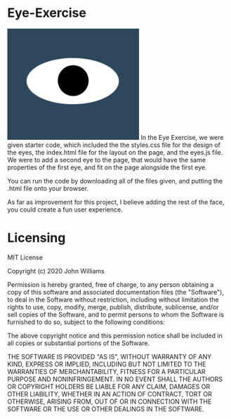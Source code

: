 # Eye-Exercise
<img src="eye img.PNG" width='300'/>
In the Eye Exercise, we were given starter code, which included the the styles.css file for the design of the eyes, the index.html file for the layout on the page, and the eyes.js file. We were to add a second eye to the page, that would have the same properties of the first eye, and fit on the page alongside the first eye.

You can run the code by downloading all of the files given, and putting the .html file onto your browser. 

As far as improvement for this project, I believe adding the rest of the face, you could create a fun user experience.

# Licensing
MIT License

Copyright (c) 2020 John Williams

Permission is hereby granted, free of charge, to any person obtaining a copy of this software and associated documentation files (the "Software"), to deal in the Software without restriction, including without limitation the rights to use, copy, modify, merge, publish, distribute, sublicense, and/or sell copies of the Software, and to permit persons to whom the Software is furnished to do so, subject to the following conditions:

The above copyright notice and this permission notice shall be included in all copies or substantial portions of the Software.

THE SOFTWARE IS PROVIDED "AS IS", WITHOUT WARRANTY OF ANY KIND, EXPRESS OR IMPLIED, INCLUDING BUT NOT LIMITED TO THE WARRANTIES OF MERCHANTABILITY, FITNESS FOR A PARTICULAR PURPOSE AND NONINFRINGEMENT. IN NO EVENT SHALL THE AUTHORS OR COPYRIGHT HOLDERS BE LIABLE FOR ANY CLAIM, DAMAGES OR OTHER LIABILITY, WHETHER IN AN ACTION OF CONTRACT, TORT OR OTHERWISE, ARISING FROM, OUT OF OR IN CONNECTION WITH THE SOFTWARE OR THE USE OR OTHER DEALINGS IN THE SOFTWARE.
